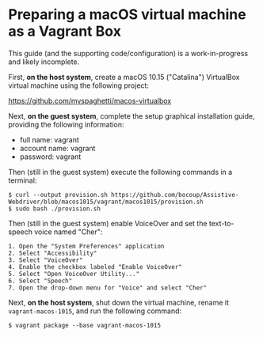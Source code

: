 # Preparing a macOS virtual machine as a Vagrant Box

This guide (and the supporting code/configuration) is a work-in-progress and
likely incomplete.

First, **on the host system**, create a macOS 10.15 ("Catalina") VirtualBox
virtual machine using the following project:

https://github.com/myspaghetti/macos-virtualbox

Next, **on the guest system**, complete the setup graphical installation guide,
providing the following information:

- full name: vagrant
- account name: vagrant
- password: vagrant

Then (still in the guest system) execute the following commands in a terminal:

    $ curl --output provision.sh https://github.com/bocoup/Assistive-Webdriver/blob/macos1015/vagrant/macos1015/provision.sh
    $ sudo bash ./provision.sh

Then (still in the guest system) enable VoiceOver and set the text-to-speech
voice named "Cher":

    1. Open the "System Preferences" application
    2. Select "Accessibility"
    3. Select "VoiceOver"
    4. Enable the checkbox labeled "Enable VoiceOver"
    5. Select "Open VoiceOver Utility..."
    6. Select "Speech"
    7. Open the drop-down menu for "Voice" and select "Cher"

Next, **on the host system**, shut down the virtual machine, rename it
`vagrant-macos-1015`, and run the following command:

    $ vagrant package --base vagrant-macos-1015

